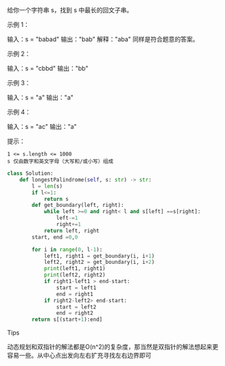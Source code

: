 给你一个字符串 s，找到 s 中最长的回文子串。

 

示例 1：

输入：s = "babad"
输出："bab"
解释："aba" 同样是符合题意的答案。

示例 2：

输入：s = "cbbd"
输出："bb"

示例 3：

输入：s = "a"
输出："a"

示例 4：

输入：s = "ac"
输出："a"

 

提示：

    1 <= s.length <= 1000
    s 仅由数字和英文字母（大写和/或小写）组成



```python
class Solution:
    def longestPalindrome(self, s: str) -> str:
        l = len(s)
        if l<=1:
            return s
        def get_boundary(left, right):
            while left >=0 and right< l and s[left] ==s[right]:
                left-=1
                right+=1
            return left, right 
        start, end =0,0

        for i in range(0, l-1):
            left1, right1 = get_boundary(i, i+1)
            left2, right2 = get_boundary(i, i+2)
            print(left1, right1)
            print(left2, right2)
            if right1-left1 > end-start:
                start = left1
                end = right1 
            if right2-left2> end-start:
                start = left2
                end = right2 
        return s[(start+1):end]
```



Tips

动态规划和双指针的解法都是O(n^2)的复杂度，那当然是双指针的解法想起来更容易一些。从中心点出发向左右扩充寻找左右边界即可
